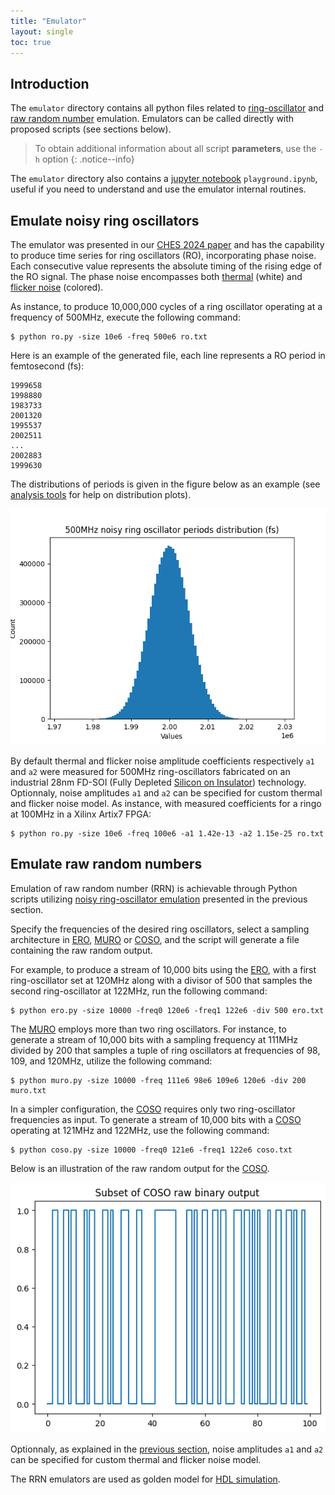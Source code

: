 ```yaml
---
title: "Emulator"
layout: single
toc: true
---
```


## Introduction

The `emulator` directory contains all python files related to [ring-oscillator](#emulate-noisy-ring-oscillators) and [raw random number](#emulate-raw-random-numbers) emulation. Emulators can be called directly with proposed scripts (see sections below).

> To obtain additional information about all script **parameters**, use the `-h` option
{: .notice--info}

The `emulator` directory also contains a [jupyter notebook](https://jupyter.org) `playground.ipynb`, useful if you need to understand and use the emulator internal routines.

## Emulate noisy ring oscillators

The emulator was presented in our [CHES 2024 paper](/publications) and has the capability to produce time series for ring oscillators (RO), incorporating phase noise. Each consecutive value represents the absolute timing of the rising edge of the RO signal. The phase noise encompasses both [thermal](https://en.wikipedia.org/wiki/White_noise) (white) and [flicker noise](https://en.wikipedia.org/wiki/Flicker_noise) (colored).

As instance, to produce 10,000,000 cycles of a ring oscillator operating at a frequency of 500MHz, execute the following command:

```
$ python ro.py -size 10e6 -freq 500e6 ro.txt
```

Here is an example of the generated file, each line represents a RO period in femtosecond (fs):

```
1999658
1998880
1983733
2001320
1995537
2002511
...
2002883
1999630
```

The distributions of periods is given in the figure below as an example (see [analysis tools](/docs/analysis) for help on distribution plots).

![500MHz noisy ring oscillator periods distribution (fs)](/assets/images/rodistribution.png)

By default thermal and flicker noise amplitude coefficients respectively `a1` and `a2` were measured for 500MHz ring-oscillators fabricated on an industrial 28nm FD-SOI (Fully Depleted [Silicon on Insulator](https://en.wikipedia.org/wiki/Silicon_on_insulator)) technology. Optionnaly, noise amplitudes `a1` and `a2` can be specified for custom thermal and flicker noise model. As instance, with measured coefficients for a ringo at 100MHz in a Xilinx Artix7 FPGA:

```
$ python ro.py -size 10e6 -freq 100e6 -a1 1.42e-13 -a2 1.15e-25 ro.txt
```

## Emulate raw random numbers

Emulation of raw random number (RRN) is achievable through Python scripts utilizing [noisy ring-oscillator emulation](#emulate-noisy-ring-oscillators) presented in the previous section.

Specify the frequencies of the desired ring oscillators, select a sampling architecture in [ERO](hardware/#ero), [MURO](hardware/#muro) or [COSO](hardware/#coso), and the script will generate a file containing the raw random output.

For example, to produce a stream of 10,000 bits using the [ERO](hardware/#ero), with a first ring-oscillator set at 120MHz along with a divisor of 500 that samples the second ring-oscillator at 122MHz, run the following command:

```
$ python ero.py -size 10000 -freq0 120e6 -freq1 122e6 -div 500 ero.txt
```

The [MURO](hardware/#muro) employs more than two ring oscillators. For instance, to generate a stream of 10,000 bits with a sampling frequency at 111MHz divided by 200 that samples a tuple of ring oscillators at frequencies of 98, 109, and 120MHz, utilize the following command:

```
$ python muro.py -size 10000 -freq 111e6 98e6 109e6 120e6 -div 200 muro.txt
```

In a simpler configuration, the [COSO](hardware/#coso) requires only two ring-oscillator frequencies as input. To generate a stream of 10,000 bits with a [COSO](hardware/#coso) operating at 121MHz and 122MHz, use the following command:

```
$ python coso.py -size 10000 -freq0 121e6 -freq1 122e6 coso.txt
```

Below is an illustration of the raw random output for the [COSO](hardware/#coso).

![An example of raw binary output for the COSO](/assets/images/cosorawbinary.png)

Optionnaly, as explained in the [previous section](#emulate-noisy-ring-oscillators), noise amplitudes `a1` and `a2` can be specified for custom thermal and flicker noise model.

The RRN emulators are used as golden model for [HDL simulation](hardware#simulate-hdl-sources).
